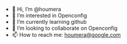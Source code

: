 - 👋 Hi, I’m @houmera
- 👀 I’m interested in Openconfig
- 🌱 I’m currently learning github
- 💞️ I’m looking to collaborate on Openconfig
- 📫 How to reach me: houmera@google.com

<!---
houmera/houmera is a ✨ special ✨ repository because its `README.md` (this file) appears on your GitHub profile.
You can click the Preview link to take a look at your changes.
--->
